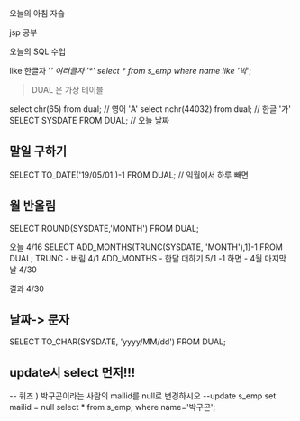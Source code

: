 오늘의 아침 자습

jsp 공부

오늘의 SQL 수업

like
한글자 '_'
여러글자 '*'
select * from s_emp
where name like '박_';

> DUAL 은 가상 테이블

select chr(65) from dual; // 영어 'A'
select nchr(44032) from dual; // 한글 '가'
SELECT SYSDATE FROM DUAL; // 오늘 날짜

## 말일 구하기
SELECT TO_DATE('19/05/01')-1 FROM DUAL; // 익월에서 하루 빼면

## 월 반올림

SELECT ROUND(SYSDATE,'MONTH') FROM DUAL;

오늘 4/16
SELECT ADD_MONTHS(TRUNC(SYSDATE, 'MONTH'),1)-1 FROM DUAL;
TRUNC - 버림 4/1
ADD_MONTHS - 한달 더하기 5/1
-1 하면 - 4월 마지막날 4/30

결과 4/30

## 날짜-> 문자
SELECT TO_CHAR(SYSDATE, 'yyyy/MM/dd') FROM DUAL;


## update시 select 먼저!!!

-- 퀴즈 ) 박구곤이라는 사람의 mailid를 null로 변경하시오
--update s_emp set mailid = null 
select * from s_emp;
where name='박구곤';
<!--stackedit_data:
eyJoaXN0b3J5IjpbMzc0Mzk5NzcwLC02NzM0OTc4ODMsNTg0Nj
kyMDAzLC0xNzg5NjY3NzUzXX0=
-->